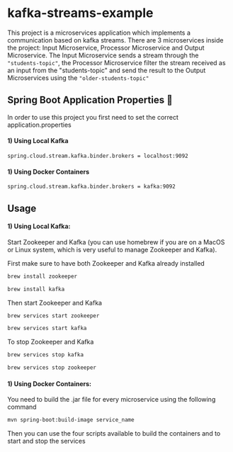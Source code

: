 # kafka-streams-example

This project is a microservices application which implements a communication based on kafka streams. There are 3 microservices inside the project: Input Microservice, Processor Microservice and Output Microservice. The Input Microservice sends a stream through the ```"students-topic"```, the Processor Microservice filter the stream received as an input from the "students-topic" and send the result to the Output Microservices using the ```"older-students-topic"``` 

## Spring Boot Application Properties :leaves:

In order to use this project you first need to set the correct application.properties 

#### 1) Using Local Kafka 

```properties
spring.cloud.stream.kafka.binder.brokers = localhost:9092
```
#### 1) Using Docker Containers

```properties
spring.cloud.stream.kafka.binder.brokers = kafka:9092
```

## Usage

#### 1) Using Local Kafka: 

Start Zookeeper and Kafka (you can use homebrew if you are on a MacOS or Linux system, which is very useful to manage Zookeeper and Kafka).

First make sure to have both Zookeeper and Kafka already installed

```bash 
brew install zookeeper
```

```bash
brew install kafka
```

Then start Zookeeper and Kafka

```bash
brew services start zookeeper
```

```bash
brew services start kafka
```

To stop Zookeeper and Kafka

```bash
brew services stop kafka
```

```bash
brew services stop zookeeper
```

#### 1) Using Docker Containers:

You need to build the .jar file for every microservice using the following command

```bash
mvn spring-boot:build-image service_name
```

Then you can use the four scripts available to build the containers and to start and stop the services
